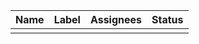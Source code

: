 | Name   |  Label   | Assignees| Status |
|--------|----------|----------|--------|
|<!--Name goes here-->|<!-- label goes here -->|<!-- Assignees go here-->|<!-- status goes here -->|

